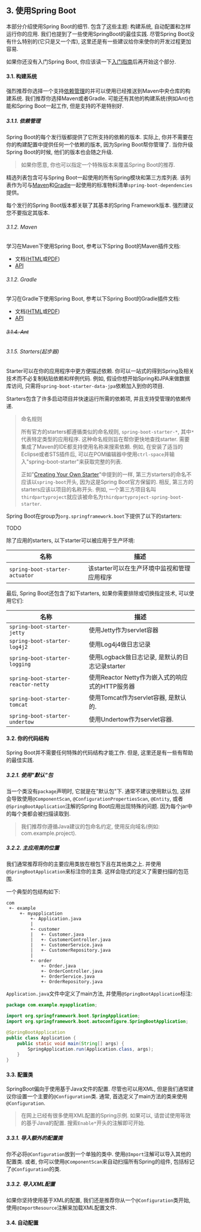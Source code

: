 ## 3. 使用Spring Boot

本部分介绍使用Spring Boot的细节. 包含了这些主题: 构建系统, 自动配置和怎样运行你的应用. 我们也提到了一些使用SpringBoot的最佳实践. 尽管Spring Boot没有什么特别的(它只是又一个库), 这里还是有一些建议给你来使你的开发过程更加容易.

如果你还没有入门Spring Boot, 你应该读一下[入门指南](https://docs.spring.io/spring-boot/docs/current/reference/htmlsingle/#getting-started)后再开始这个部分.

#### 3.1. 构建系统

强烈推荐你选择一个支持[依赖管理](https://docs.spring.io/spring-boot/docs/current/reference/htmlsingle/#using-boot-dependency-management)的并可以使用已经推送到Maven中央仓库的构建系统. 我们推荐你选择Maven或者Gradle. 可能还有其他的构建系统(例如Ant)也能和Spring Boot一起工作, 但是支持的不是特别好.

##### 3.1.1. 依赖管理

Spring Boot的每个发行版都提供了它所支持的依赖的版本. 实际上, 你并不需要在你的构建配置中提供任何一个依赖的版本, 因为Spring Boot帮你管理了. 当你升级Spring Boot的时候, 他们的版本也会随之升级.

> 如果你愿意, 你也可以指定一个特殊版本来覆盖Spring Boot的推荐.

精选列表包含可与Spring Boot一起使用的所有Spring模块和第三方库列表. 该列表作为可与[Maven](https://docs.spring.io/spring-boot/docs/current/reference/htmlsingle/#using-boot-maven)和[Gradle](https://docs.spring.io/spring-boot/docs/current/reference/htmlsingle/#using-boot-gradle)一起使用的标准物料清单`spring-boot-dependencies`提供。

每个发行的Spring Boot版本都关联了其基本的Spring Framework版本. 强烈建议您不要指定其版本.

###### 3.1.2. Maven

学习在Maven下使用Spring Boot, 参考以下Spring Boot的Maven插件文档:

- 文档([HTML](https://docs.spring.io/spring-boot/docs/2.3.1.RELEASE/maven-plugin/reference/html/)或[PDF](https://docs.spring.io/spring-boot/docs/2.3.1.RELEASE/maven-plugin/reference/pdf/spring-boot-maven-plugin-reference.pdf))
- [API](https://docs.spring.io/spring-boot/docs/2.3.1.RELEASE/maven-plugin/api/)

###### 3.1.2. Gradle

学习在Gradle下使用Spring Boot, 参考以下Spring Boot的Gradle插件文档:

- 文档([HTML](https://docs.spring.io/spring-boot/docs/2.3.1.RELEASE/gradle-plugin/reference/html/)或[PDF](https://docs.spring.io/spring-boot/docs/2.3.1.RELEASE/gradle-plugin/reference/pdf/spring-boot-gradle-plugin-reference.pdf))
- [API](https://docs.spring.io/spring-boot/docs/2.3.1.RELEASE/gradle-plugin/api/)

###### ~~3.1.4. Ant~~

###### 3.1.5. Starters(起步器)

Starter可以在你的应用程序中更方便描述依赖. 你可以一站式的得到Spring及相关技术而不必复制粘贴依赖和样例代码. 例如, 假设你想开始Spring和JPA来做数据库访问, 只需将`spring-boot-starter-data-jpa`依赖加入到你的项目.

Starters包含了许多启动项目并快速运行所需的依赖项, 并且支持受管理的依赖传递.

> 命名规则
>
> 所有官方的starters都遵循类似的命名规则, `spring-boot-starter-*`, 其中`*`代表特定类型的应用程序. 这种命名规则旨在帮你更快地查找starter. 需要集成了Maven的IDE都支持使用名称来搜索依赖. 例如, 在安装了适当的Eclipse或者STS插件后, 可以在POM编辑器中使用`ctrl-space`并输入"spring-boot-starter"来获取完整的列表.
>
> 正如"[Creating Your Own Starter](https://docs.spring.io/spring-boot/docs/current/reference/htmlsingle/#boot-features-custom-starter)"中提到的一样, 第三方starters的命名不应该以`spring-boot`开头, 因为这是Spring Boot官方保留的. 相反, 第三方的starters应该以项目的名称开头. 例如, 一个第三方项目名叫`thirdpartyproject`就应该被命名为`thirdpartyproject-spring-boot-starter`.

Spring Boot在group为`org.springframework.boot`下提供了以下的starters:

TODO

除了应用的starters, 以下starter可以被应用于生产环境:

| 名称                           | 描述                                        |
| ------------------------------ | ------------------------------------------- |
| `spring-boot-starter-actuator` | 该starter可以在生产环境中监视和管理应用程序 |

最后, Spring Boot还包含了如下starters, 如果你需要排除或切换指定技术, 可以使用它们:

| 名称                                | 描述                                            |
| ----------------------------------- | ----------------------------------------------- |
| `spring-boot-starter-jetty`         | 使用Jetty作为servlet容器                        |
| `spring-boot-starter-log4j2`        | 使用Log4j4做日志记录                            |
| `spring-boot-starter-logging`       | 使用Logback做日志记录, 是默认的日志记录starter  |
| `spring-boot-starter-reactor-netty` | 使用Reactor Netty作为嵌入式的响应式的HTTP服务器 |
| `spring-boot-starter-tomcat`        | 使用Tomcat作为servlet容器, 是默认的.            |
| `spring-boot-starter-undertow`      | 使用Undertow作为servlet容器.                    |

#### 3.2. 你的代码结构

Spring Boot并不需要任何特殊的代码结构才能工作. 但是, 这里还是有一些有帮助的最佳实践.

##### 3.2.1. 使用"默认"包

当一个类没有`package`声明时, 它就是在"默认包"下. 通常不建议使用默认包, 这样会导致使用`@ComponentScan`, `@ConfigurationPropertiesScan`, `@Entity`, 或者`@SpringBootApplication`注解的Spring Boot应用出现特殊的问题. 因为每个jar中的每个类都会被扫描读取到.

> 我们推荐你遵循Java建议的包命名约定, 使用反向域名(例如: com.example.project).

##### 3.2.2. 主应用类的位置

我们通常推荐将你的主要应用类放在根包下且在其他类之上. 并使用`@SpringBootApplication`来标注你的主类. 这样会隐式的定义了需要扫描的包范围.

一个典型的包结构如下:

```
com
 +- example
     +- myapplication
         +- Application.java
         |
         +- customer
         |   +- Customer.java
         |   +- CustomerController.java
         |   +- CustomerService.java
         |   +- CustomerRepository.java
         |
         +- order
             +- Order.java
             +- OrderController.java
             +- OrderService.java
             +- OrderRepository.java
```

`Application.java`文件中定义了main方法, 并使用`@SpringBootApplication`标注:

```java
package com.example.myapplication;

import org.springframework.boot.SpringApplication;
import org.springframework.boot.autoconfigure.SpringBootApplication;

@SpringBootApplication
public class Application {
    public static void main(String[] args) {
        SpringApplication.run(Application.class, args);
    }
}
```

#### 3.3. 配置类

SpringBoot偏向于使用基于Java文件的配置. 尽管也可以用XML, 但是我们通常建议你设置一个主要的`@Configuration`类. 通常, 首选定义了main方法的类来使用`@Configuration`.

> 在网上已经有很多使用XML配置的Spring示例. 如果可以, 请尝试使用等效的基于Java的配置. 搜索`Enable*`开头的注解即可开始.

##### 3.3.1. 导入额外的配置类

你不必将`@Configuration`放到一个单独的类中. 使用`@Import`注解可以导入其他的配置类. 或者, 你可以使用`@ComponentScan`来自动扫描所有Spring的组件, 包括标记了`@Configuration`的类.

##### 3.3.2. 导入XML配置

如果你坚持使用基于XML的配置, 我们还是推荐你从一个`@Configuration`类开始, 使用`@ImportResource`注解来加载XML配置文件.

#### 3.4. 自动配置